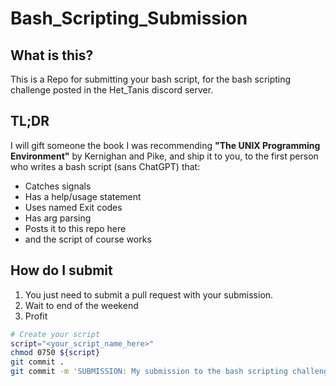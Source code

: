 # Bash_Scripting_Submission

## What is this?
This is a Repo for submitting your bash script, for the bash scripting challenge posted in the Het_Tanis discord server.

## TL;DR
I will gift someone the book I was recommending **"The UNIX Programming Environment"** by Kernighan and Pike, and ship it to you, to the first person who writes a bash script (sans ChatGPT) that:
* Catches signals
* Has a help/usage statement
* Uses named Exit codes
* Has arg parsing 
* Posts it to this repo here
* and the script of course works

## How do I submit
1. You just need to submit a pull request with your submission.
2. Wait to end of the weekend
3. Profit

```bash
# Create your script
script="<your_script_name_here>"
chmod 0750 ${script}
git commit .
git commit -m 'SUBMISSION: My submission to the bash scripting challenge'
```
